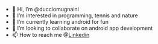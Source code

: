- 👋 Hi, I’m @ducciomugnaini
- 👀 I’m interested in programming, tennis and nature
- 🌱 I’m currently learning android for fun
- 💞️ I’m looking to collaborate on android app development
- 📫 How to reach me @[Linkedin](https://www.linkedin.com/in/ducciomugnaini/)

<!---
ducciomugnaini/ducciomugnaini is a ✨ special ✨ repository because its `README.md` (this file) appears on your GitHub profile.
You can click the Preview link to take a look at your changes.
--->
